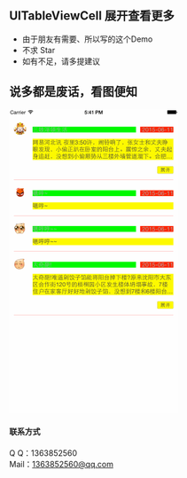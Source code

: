 ## UITableViewCell 展开查看更多
* 由于朋友有需要、所以写的这个Demo
* 不求 Star 
* 如有不足，请多提建议

## 说多都是废话，看图便知
![image](./2223221.gif)

#### 联系方式  <br />
Q    Q：1363852560 <br />
Mail：1363852560@qq.com<br />
